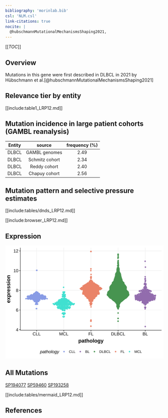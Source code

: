 ```yaml
---
bibliography: 'morinlab.bib'
csl: 'NLM.csl'
link-citations: true
nocite: |
  @hubschmannMutationalMechanismsShaping2021, 
---
```

[[_TOC_]]


## Overview

Mutations in this gene were first described in DLBCL in 2021 by Hübschmann et al.[@hubschmannMutationalMechanismsShaping2021]


## Relevance tier by entity

[[include:table1_LRP12.md]]

## Mutation incidence in large patient cohorts (GAMBL reanalysis)

|Entity|source        |frequency (%)|
|:------:|:--------------:|:-------------:|
|DLBCL |GAMBL genomes |2.49         |
|DLBCL |Schmitz cohort|2.34         |
|DLBCL |Reddy cohort  |2.40         |
|DLBCL |Chapuy cohort |2.56         |

## Mutation pattern and selective pressure estimates

[[include:tables/dnds_LRP12.md]]




[[include:browser_LRP12.md]]

## Expression
![](images/gene_expression/LRP12_by_pathology.svg)

## All Mutations

[SP194077](https://www.bcgsc.ca/downloads/morinlab/GAMBL/MALY/SP194077.html)
[SP59460](https://www.bcgsc.ca/downloads/morinlab/GAMBL/MALY/SP59460.html)
[SP193258](https://www.bcgsc.ca/downloads/morinlab/GAMBL/MALY/SP193258.html)

[[include:tables/mermaid_LRP12.md]]

## References


<!-- ORIGIN: hubschmannMutationalMechanismsShaping2021b -->
<!-- DLBCL: hubschmannMutationalMechanismsShaping2021b -->
